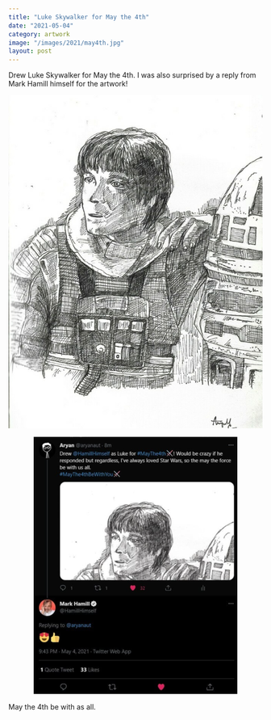 ```yaml
---
title: "Luke Skywalker for May the 4th"
date: "2021-05-04"
category: artwork
image: "/images/2021/may4th.jpg"
layout: post
---
```


Drew Luke Skywalker for May the 4th. I was also surprised by a reply from Mark Hamill himself for the artwork!

<p align="center">
<img src='/images/2021/may4th.png'>
</p>

<p align="center">
<img src='/images/2021/hamill.png'>
</p>

May the 4th be with as all.